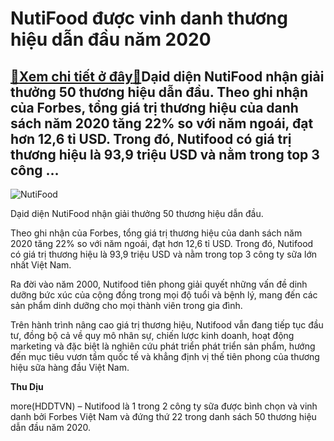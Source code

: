NutiFood được vinh danh thương hiệu dẫn đầu năm 2020
====================================================

[:gift:Xem chi tiết ở đây:gift:](https://hddtvn.com/nutifood-duoc-vinh-danh-thuong-hieu-dan-dau-nam-2020/)Dạid diện NutiFood nhận giải thưởng 50 thương hiệu dẫn đầu. Theo ghi nhận của Forbes, tổng giá trị thương hiệu của danh sách năm 2020 tăng 22% so với năm ngoái, đạt hơn 12,6 tỉ USD. Trong đó, Nutifood có giá trị thương hiệu là 93,9 triệu USD và nằm trong top 3 công …
---------------------------------------------------------------------------------------------------------------------------------------------------------------------------------------------------------------------------------------------------------------------------





![NutiFood](https://hddtvn.com/wp-content/uploads/2021/01/0949_Hinh_1.jpg "NutiFood")


Dạid diện NutiFood nhận giải thưởng 50 thương hiệu dẫn đầu.



Theo ghi nhận của Forbes, tổng giá trị thương hiệu của danh sách năm 2020 tăng 22% so với năm ngoái, đạt hơn 12,6 tỉ USD. Trong đó, Nutifood có giá trị thương hiệu là 93,9 triệu USD và nằm trong top 3 công ty sữa lớn nhất Việt Nam.


Ra đời vào năm 2000, Nutifood tiên phong giải quyết những vấn đề dinh dưỡng bức xúc của cộng đồng trong mọi độ tuổi và bệnh lý, mang đến các sản phẩm dinh dưỡng cho mọi thành viên trong gia đình.


Trên hành trình nâng cao giá trị thương hiệu, Nutifood vẫn đang tiếp tục đầu tư, đồng bộ cả về quy mô nhân sự, chiến lược kinh doanh, hoạt động marketing và đặc biệt là nghiên cứu phát triển phát triển sản phẩm, hướng đến mục tiêu vươn tầm quốc tế và khẳng định vị thế tiên phong của thương hiệu sữa hàng đầu Việt Nam.




**Thu Dịu**



more(HDDTVN) – Nutifood là 1 trong 2 công ty sữa được bình chọn và vinh danh bởi Forbes Việt Nam và đứng thứ 22 trong danh sách 50 thương hiệu dẫn đầu năm 2020.

